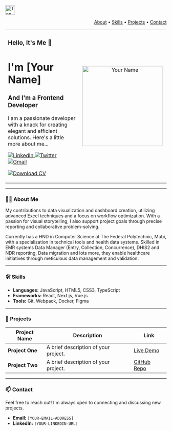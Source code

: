 <!-- 
Hello! You've found the source code for my portfolio README.
Feel free to use this as a template for your own.
-->

<!-- Header -->
<p align="left"> 
  <img alt="Top Langs" height="30px" src="https://img.shields.io/badge/Portfolio-255E63?style=for-the-badge" />
</p>
<p align="right">
  <a href="#-about-me">About</a> •
  <a href="#-skills">Skills</a> •
  <a href="#-projects">Projects</a> •
  <a href="#-contact">Contact</a>
</p>

<!-- Profile Section -->
<table align="center">
  <tr>
    <td align="center" width="600px">
      <h3 align="left">Hello, It's Me 👋</h3>
      <h1 align="left">I'm [Your Name]</h1>
      <h3 align="left">And I'm a <b>Frontend Developer</b></h3>
      <p align="left">
        I am a passionate developer with a knack for creating elegant and efficient solutions. Here's a little more about me...
      </p>
      <!-- Socials -->
      <p align="left">
        <a href="[YOUR-LINKEDIN-URL]" target="_blank">
          <img src="https://img.shields.io/badge/LinkedIn-0077B5?style=for-the-badge&logo=linkedin&logoColor=white" alt="LinkedIn">
        </a>
        <a href="[YOUR-TWITTER-URL]" target="_blank">
          <img src="https://img.shields.io/badge/Twitter-1DA1F2?style=for-the-badge&logo=twitter&logoColor=white" alt="Twitter">
        </a>
        <a href="mailto:[YOUR-EMAIL-ADDRESS]">
          <img src="https://img.shields.io/badge/Gmail-D14836?style=for-the-badge&logo=gmail&logoColor=white" alt="Gmail">
        </a>
      </p>
      <!-- CV Button -->
      <p align="left">
        <a href="assets/resume.pdf" target="_blank">
          <img src="https://img.shields.io/badge/Download-CV-13B5B1?style=for-the-badge" alt="Download CV">
        </a>
      </p>
    </td>
    <td align="center" width="300px">
      <!-- Your Profile Picture -->
      <img src="assets/profile-pic.png" alt="Your Name" height="250" />
    </td>
  </tr>
</table>

---

### 🙋‍♂️ About Me
<a id="-about-me"></a>

My contributions to data visualization and dashboard creation, utilizing advanced Excel techniques and a focus on workflow optimization. With a passion for visual storytelling, I also support project goals through precise reporting and collaborative problem-solving. 

Currently has a HND in Computer Science at The Federal Polytechnic, Mubi, with a specialization in technical tools and health data systems. Skilled in EMR systems Data Manager (Entry, Collection, Concurrence), DHIS2 and NDR reporting, Data migration and lots more, they enable healthcare initiatives through meticulous data management and validation.

---

### 🛠️ Skills
<a id="-skills"></a>

- **Languages:** JavaScript, HTML5, CSS3, TypeScript
- **Frameworks:** React, Next.js, Vue.js
- **Tools:** Git, Webpack, Docker, Figma

---

### 🚀 Projects
<a id="-projects"></a>

| Project Name      | Description                               | Link                               |
| ----------------- | ----------------------------------------- | ---------------------------------- |
| **Project One**   | A brief description of your project.      | [Live Demo](https://example.com)   |
| **Project Two**   | A brief description of your project.      | [GitHub Repo](https://github.com/) |

---

### 📫 Contact
<a id="-contact"></a>

Feel free to reach out! I'm always open to connecting and discussing new projects.

- **Email:** `[YOUR-EMAIL-ADDRESS]`
- **LinkedIn:** `[YOUR-LINKEDIN-URL]`
